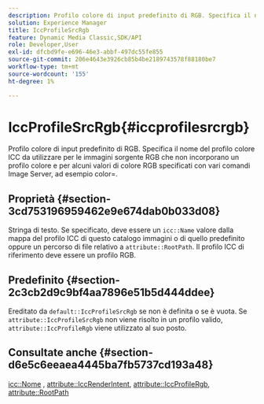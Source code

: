 ```yaml
---
description: Profilo colore di input predefinito di RGB. Specifica il nome del profilo colore ICC da utilizzare per le immagini sorgente RGB che non incorporano un profilo colore e per alcuni valori di colore RGB specificati con vari comandi Image Server, ad esempio color=.
solution: Experience Manager
title: IccProfileSrcRgb
feature: Dynamic Media Classic,SDK/API
role: Developer,User
exl-id: dfcbd9fe-e696-46e3-abbf-497dc55fe855
source-git-commit: 206e4643e3926cb85b4be2189743578f88180be7
workflow-type: tm+mt
source-wordcount: '155'
ht-degree: 1%

---
```


# IccProfileSrcRgb{#iccprofilesrcrgb}

Profilo colore di input predefinito di RGB. Specifica il nome del profilo colore ICC da utilizzare per le immagini sorgente RGB che non incorporano un profilo colore e per alcuni valori di colore RGB specificati con vari comandi Image Server, ad esempio color=.

## Proprietà {#section-3cd753196959462e9e674dab0b033d08}

Stringa di testo. Se specificato, deve essere un `icc::Name` valore dalla mappa del profilo ICC di questo catalogo immagini o di quello predefinito oppure un percorso di file relativo a `attribute::RootPath`. Il profilo ICC di riferimento deve essere un profilo RGB.

## Predefinito {#section-2c3cb2d9c9bf4aa7896e51b5d444ddee}

Ereditato da `default::IccProfileSrcRgb` se non è definita o se è vuota. Se `attribute::IccProfileSrcRgb` non viene risolto in un profilo valido, `attribute::IccProfileRgb` viene utilizzato al suo posto.

## Consultate anche {#section-d6e5c6eeaea4445ba7fb5737cd193a48}

[icc::Nome](../../../../../is-api/image-catalog/image-serving-api-ref/c-image-catalog-reference/c-icc-profile-map-reference/r-name-icc.md#reference-9e7d3c8e35434981a3dfac66b8946cbe) , [attribute::IccRenderIntent](../../../../../is-api/image-catalog/image-serving-api-ref/c-image-catalog-reference/c-attributes-reference/r-iccrenderintent.md#reference-012f207f28bd4406a5368d23ed95a51f), [attribute::IccProfileRgb](../../../../../is-api/image-catalog/image-serving-api-ref/c-image-catalog-reference/c-attributes-reference/r-iccprofilergb.md#reference-3479e7daac54404f84b06b98ca07b9df), [attribute::RootPath](../../../../../is-api/image-catalog/image-serving-api-ref/c-image-catalog-reference/c-attributes-reference/r-rootpath.md#reference-17d57e5967be403b8408fa7214017494)

